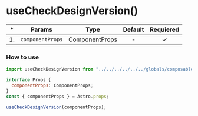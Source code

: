 # useCheckDesignVersion()

| \*  | Params           | Type           | Default | Requiered |
| :-: | ---------------- | -------------- | :-----: | :-------: |
| 1.  | `componentProps` | ComponentProps |    -    |  &check;  |

### How to use

```javascript
import useCheckDesignVersion from "../../../../../../globals/composables/useCheckDesignVersion";

interface Props {
  componentProps: ComponentProps;
}
const { componentProps } = Astro.props;

useCheckDesignVersion(componentProps);
```

